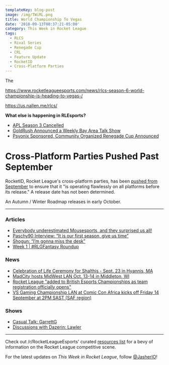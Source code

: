 ```yaml
---
templateKey: blog-post
image: /img/TWiRL.png
title: World Championship To Vegas
date: '2018-09-13T08:37:21-05:00'
category: This Week in Rocket League
tags:
  - RLCS
  - Rival Series
  - Renegade Cup
  - CRL
  - Feature Update
  - RocketID
  - Cross-Platform Parties
---
```

The 

https://www.rocketleagueesports.com/news/rlcs-season-6-world-championship-is-heading-to-vegas-/

https://us.nallen.me/rlcs/

**What else is happening in RLEsports?**

* [APL Season 3 Cancelled](http://www.twitlonger.com/show/n_1sqlfkj)
* [GoldRush Announced a Weekly Bay Area Talk Show](https://twitter.com/goldrushgg/status/1039925673337413632)
* [Psyonix Sponsored, Community Organized Renegade Cup Announced](https://www.rocketleagueesports.com/news/introducing----the-rocket-league-renegade-cup/)

# Cross-Platform Parties Pushed Past September

RocketID, Rocket League's cross-platform parties, has been [pushed from September](https://www.rocketleague.com/news/progression-update-follow-up-rocketid/) to ensure that it "is operating flawlessly on all platforms before its release." A release date has not been determined.

An Autumn / Winter Roadmap releases in early October.

---

### Articles

* [Everybody underestimated Mousesports, and they surprised us all!](https://rocketeers.gg/mousesports-rlcs-debut-winning-against-vitality-and-fnatic/)
* [Paschy90 Interview: “It is our first season, give us time”](https://www.dailyesports.gg/rocket-league-paschy90-interview/)
* [Shogun: “I’m gonna miss the desk”](https://rocketeers.gg/interview-rlcs-caster-callum-shogun-keir/)
* [Week 1 | #RLGFantasy Roundup](https://www.reddit.com/r/RocketLeagueEsports/comments/9eqxu0/week_1_rlgfantasy_roundup/)

### News

* [Celebration of Life Ceremony for Shalthis - Sept. 23 in Hyannis, MA](https://www.reddit.com/r/RocketLeagueEsports/comments/9dcygf/shalthis_celebration_of_life_announcement/)
* [MadCity hosts MidWest LAN Oct. 13-14 in Middleton, WI](https://madcity.gg/events/mwl20-byoc-rocket-league-tournament/)
* [Rocket League "added to British Esports Championships as team registration officially opens"](https://www.reddit.com/r/RocketLeagueEsports/comments/9f0r8z/rocket_league_added_to_british_esports/?ref=share&ref_source=link)
* [VS Gaming Championship LAN at Comic Con Africa kicks off Friday 14 September at 2PM SAST (SAF region)](https://www.reddit.com/r/RocketLeagueEsports/comments/9f8hw4/vs_gaming_championship_lan_at_comic_con_africa/)

### Shows

* [Casual Talk: GarrettG](https://www.youtube.com/watch?v=ssIgk8AZ8EI)
* [Discussions with Dazerin: Lawler](https://www.youtube.com/watch?v=Fwp1lkfZDUs&feature=youtu.be)

---

Check out /r/RocketLeagueEsports' curated [resources list](https://www.reddit.com/r/RocketLeagueEsports/wiki/links) for a bevy of information on the Rocket League competitive scene.

For the latest updates on *This Week in Rocket League*, follow [@JasherIO](https://twitter.com/JasherIO)!
